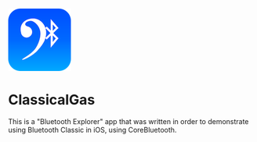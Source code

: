 ![Icon](icon.png)

ClassicalGas
=

This is a "Bluetooth Explorer" app that was written in order to demonstrate using Bluetooth Classic in iOS, using CoreBluetooth.
